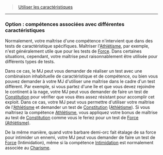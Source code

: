 ﻿---
!Generic
Id: abilities_hd.md#option--compétences-associées-avec-différentes-caractéristiques
ParentLink: abilities_hd.md#utiliser-les-caractéristiques
Name: 'Option : compétences associées avec différentes caractéristiques'
ParentName: Utiliser les caractéristiques
NameLevel: 3
---
> [Utiliser les caractéristiques](hd_abilities.md)

---

### Option : compétences associées avec différentes caractéristiques

Normalement, votre maîtrise d'une compétence n'intervient que dans des tests de caractéristique spécifiques. Maîtriser l'[Athlétisme](hd_abilities_strength_athletisme.md), par exemple, n'est généralement utile que pour les tests de [Force](hd_abilities_strength.md). Dans certaines situations, cependant, votre maîtrise peut raisonnablement être utilisée pour différents types de tests.

Dans ce cas, le MJ peut vous demander de réaliser un test avec une combinaison inhabituelle de caractéristique et de compétence, ou bien vous pouvez demander à votre MJ d'utiliser une maîtrise dans le cadre d'un test différent. Par exemple, si vous partez d'une île et que vous devez rejoindre le continent à la nage, votre MJ peut vous demander de faire un test de [Constitution](hd_abilities_constitution.md) pour vérifier que vous êtes assez résistant pour accomplir cet exploit. Dans ce cas, votre MJ peut vous permettre d'utiliser votre maîtrise de l'[Athlétisme](hd_abilities_strength_athletisme.md) et demander un test de [Constitution](hd_abilities_constitution.md) ([Athlétisme](hd_abilities_strength_athletisme.md)). Si vous maîtrisez la compétence [Athlétisme](hd_abilities_strength_athletisme.md), vous appliquez votre bonus de maîtrise au test de [Constitution](hd_abilities_constitution.md) comme vous le feriez pour un test de [Force (Athlétisme)](hd_abilities_strength_athletisme.md).

De la même manière, quand votre barbare demi-orc fait étalage de sa force pour intimider un ennemi, votre MJ peut vous demander de faire un test de [Force](hd_abilities_strength.md) (Intimidation), même si la compétence [Intimidation](hd_abilities_charisma_intimidation.md) est normalement associée au [Charisme](hd_abilities_charisma.md).

